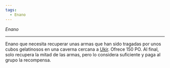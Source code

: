 ```yaml
---
tags:
  - Enano
---
```

*Enano*
___
Enano que necesita recuperar unas armas que han sido tragadas por unos cubos gelatinosos en una caverna cercana a [Ukir](../Lugares/Ciudades/Ukir.md). Ofrece 150 PO. Al final, solo recupera la mitad de las armas, pero lo considera suficiente y paga al grupo la recompensa.
